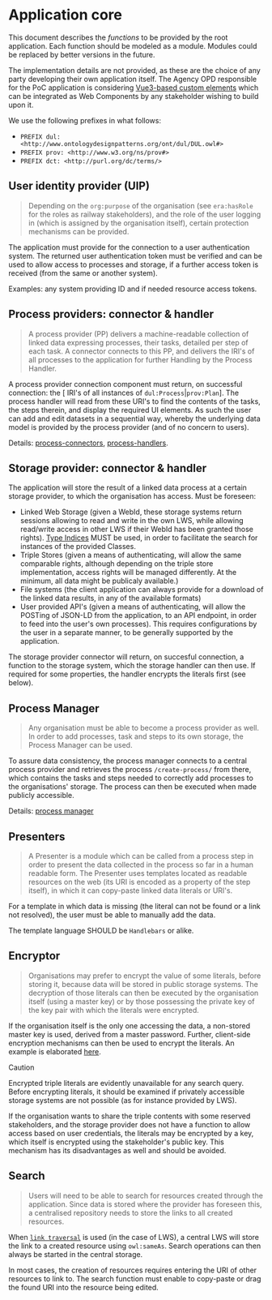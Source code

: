 # Application core

This document describes the *functions* to be provided by the root application. Each function should be modeled as a module. Modules could be replaced by better versions in the future.  

The implementation details are not provided, as these are the choice of any party developing their own application itself. The Agency OPD responsible for the PoC application is considering [Vue3-based custom elements](https://vuejs.org/guide/extras/web-components#building-custom-elements-with-vue) which can be integrated as Web Components by any stakeholder wishing to build upon it.

We use the following prefixes in what follows:

- `PREFIX dul: <http://www.ontologydesignpatterns.org/ont/dul/DUL.owl#>`
- `PREFIX prov: <http://www.w3.org/ns/prov#>`
- `PREFIX dct: <http://purl.org/dc/terms/>`

## User identity provider (UIP)

> Depending on the `org:purpose` of the organisation (see `era:hasRole` for the roles as railway stakeholders), and the role of the user logging in (which is assigned by the organisation itself), certain protection mechanisms can be provided.

The application must provide for the connection to a user authentication system. The returned user authentication token must be verified and can be used to allow access to processes and storage, if a further access token is received (from the same or another system).

Examples: any system providing ID and if needed resource access tokens.

## Process providers: connector & handler

> A process provider (PP) delivers a machine-readable collection of linked data expressing processes, their tasks, detailed per step of each task. A connector connects to this PP, and delivers the IRI's of all processes to the application for further Handling by the Process Handler.

A process provider connection component must return, on successful connection: the [ IRI's of all instances of `dul:Process`|`prov:Plan`]. The process handler will read from these URI's to find the contents of the tasks, the steps therein, and display the required UI elements. As such the user can add and edit datasets in a sequential way, whereby the underlying data model is provided by the process provider (and of no concern to users).

Details: [process-connectors](./process-connector.md), [process-handlers](./process-handler.md).

## Storage provider: connector & handler

The application will store the result of a linked data process at a certain storage provider, to which the organisation has access. Must be foreseen:

- Linked Web Storage (given a WebId, these storage systems return sessions allowing to read and write in the own LWS, while allowing read/write access in other LWS if their WebId has been granted those rights). [Type Indices](https://solid.github.io/type-indexes/) MUST be used, in order to facilitate the search for instances of the provided Classes.
- Triple Stores (given a means of authenticating, will allow the same comparable rights, although depending on the triple store implementation, access rights will be managed differently. At the minimum, all data might be publicaly available.)
- File systems (the client application can always provide for a download of the linked data results, in any of the available formats)
- User provided API's (given a means of authenticating, will allow the POSTing of JSON-LD from the application, to an API endpoint, in order to feed into the user's own processes). This requires configurations by the user in a separate manner, to be generally supported by the application.

The storage provider connector will return, on succesful connection, a function to the storage system, which the storage handler can then use. If required for some properties, the handler encrypts the literals first (see below).

## Process Manager

> Any organisation must be able to become a process provider as well. In order to add processes, task and steps to its own storage, the Process Manager can be used.

To assure data consistency, the process manager connects to a central process provider and retrieves the process `/create-process/` from there, which contains the tasks and steps needed to correctly add processes to the organisations' storage. The process can then be executed when made publicly accessible.

Details: [process manager](./process-manager.md)

## Presenters

> A Presenter is a module which can be called from a process step in order to present the data collected in the process so far in a human readable form. The Presenter uses templates located as readable resources on the web (its URI is encoded as a property of the step itself), in which it can copy-paste linked data literals or URI's.

For a template in which data is missing (the literal can not be found or a link not resolved), the user must be able to manually add the data.

The template language SHOULD be `Handlebars` or alike.

## Encryptor

> Organisations may prefer to encrypt the value of some literals, before storing it, because data will be stored in public storage systems. The decryption of those literals can then be executed by the organisation itself (using a master key) or by those possessing the private key of the key pair with which the literals were encrypted.

If the organisation itself is the only one accessing the data, a non-stored master key is used, derived from a master password. Further, client-side encryption mechanisms can then be used to encrypt the literals. An example is elaborated [here](https://blog.cozy.io/en/cozy-cloud-how-to-encrypt-web-application/).

> [!CAUTION]
> Encrypted triple literals are evidently unavailable for any search query. Before encrypting literals, it should be examined if privately accessible storage systems are not possible (as for instance provided by LWS).

If the organisation wants to share the triple contents with some reserved stakeholders, and the storage provider does not have a function to allow access based on user credentials, the literals may be encrypted by a key, which itself is encrypted using the stakeholder's public key. This mechanism has its disadvantages as well and should be avoided.

## Search

> Users will need to be able to search for resources created through the application. Since data is stored where the provider has foreseen this, a centralised repository needs to store the links to all created resources.

When [`link traversal`](https://comunica.dev/docs/query/advanced/solid/#query-pods-using-link-traversal) is used (in the case of LWS), a central LWS will store the link to a created resource using `owl:sameAs`. Search operations can then always be started in the central storage.

In most cases, the creation of resources requires entering the URI of other resources to link to. The search function must enable to copy-paste or drag the found URI into the resource being edited.
